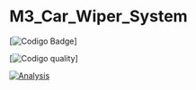 # M3_Car_Wiper_System

[![Codigo Badge](https://api.codiga.io/project/33588/status/svg)]


[![Codigo quality](https://api.codiga.io/project/33588/score/svg)]

[![Analysis](https://github.com/HemantRam/M3_Car_Wiper_System/actions/workflows/analysis.yml/badge.svg)](https://github.com/HemantRam/M3_Car_Wiper_System/actions/workflows/analysis.yml)


